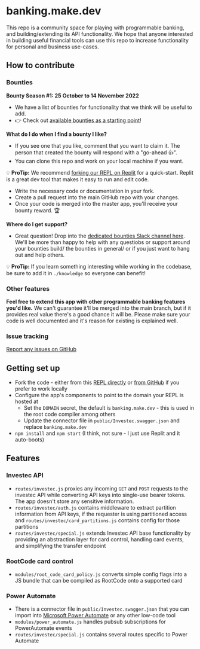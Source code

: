 # banking.make.dev

This repo is a community space for playing with programmable banking, and building/extending its API functionality. We hope that anyone interested in building useful financial tools can use this repo to increase functionality for personal and business use-cases.


## How to contribute

### Bounties 

**Bounty Season #1: 25 October to 14 November 2022**

- We have a list of bounties for functionality that we think will be useful to add.
- 👉 Check out [available bounties as a starting point](https://github.com/programmable-banking-community/banking.make/issues?q=is%3Aissue+is%3Aopen+label%3Abounty)!

__What do I do when I find a bounty I like?__
- If you see one that you like, comment that you want to claim it. The person that created the bounty will respond with a "go-ahead 👍".
- You can clone this repo and work on your local machine if you want. 

💡 __ProTip:__ We recommend [forking our REPL on Replit](https://replit.com/@OfferZenMake/programmable-banking) for a quick-start. Replit is a great dev tool that makes it easy to run and edit code.

- Write the necessary code or documentation in your fork.
- Create a pull request into the main GitHub repo with your changes.
- Once your code is merged into the master app, you'll receive your bounty reward. 🏆


__Where do I get support?__
- Great question! Drop into the [dedicated bounties Slack channel here](https://offerzen-community.slack.com/archives/C048GPNT49W). We'll be more than happy to help with any questiobs or support around your bounties build/ the bounties in general/ or if you just want to hang out and help others. 

💡 __ProTip:__ If you learn something interesting while working in the codebase, be sure to add it in `./knowledge` so everyone can benefit!

### Other features

**Feel free to extend this app with other programmable banking features you'd like.** We can't guarantee it'll be merged into the main branch, but if it provides real value there's a good chance it will be. Please make sure your code is well documented and it's reason for existing is explained well.

### Issue tracking
[Report any issues on GitHub](https://github.com/programmable-banking-community/banking.make/issues/new)


## Getting set up
- Fork the code - either from this [REPL directly](https://replit.com/@OfferZenMake/programmable-banking) or [from GitHub](http://github.com/programmable-banking-community/banking.make/issues/new) if you prefer to work locally
- Configure the app's components to point to the domain your REPL is hosted at
  - Set the `DOMAIN` secret, the default is `banking.make.dev` - this is used in the root code compiler among others
  - Update the connector file in `public/Investec.swagger.json` and replace `banking.make.dev`
- `npm install` and `npm start` (I think, not sure - I just use Replit and it auto-boots)


## Features

### Investec API
- `routes/investec.js` proxies any incoming `GET` and `POST` requests to the investec API while converting API keys into single-use bearer tokens. The app doesn't store any sensitive information.
- `routes/investec/auth.js` contains middleware to extract partition information from API keys, if the requester is using partitioned access and `routes/investec/card_partitions.js` contains config for those partitions
- `routes/investec/special.js` extends Investec API base functionality by providing an abstraction layer for card control, handling card events, and simplifying the transfer endpoint


### RootCode card control
- `modules/root_code_card_policy.js` converts simple config flags into a JS bundle that can be compiled as RootCode onto a supported card


### Power Automate
- There is a connector file in `public/Investec.swagger.json` that you can import into [Microsoft Power Automate](https://make.powerautomate.com) or any other low-code tool
- `modules/power_automate.js` handles pubsub subscriptions for PowerAutomate events
- `routes/investec/special.js` contains several routes specific to Power Automate
